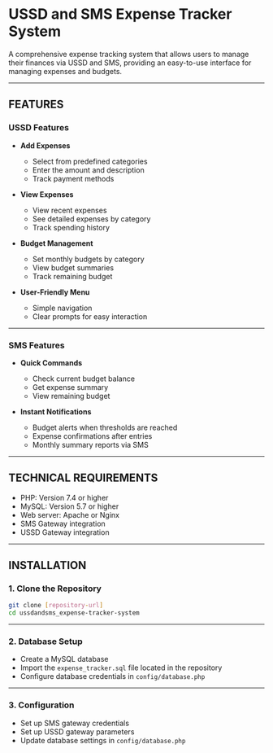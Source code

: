 # **USSD and SMS Expense Tracker System**  
A comprehensive expense tracking system that allows users to manage their finances via USSD and SMS, providing an easy-to-use interface for managing expenses and budgets.

---

## **FEATURES**

### **USSD Features**

- **Add Expenses**  
  - Select from predefined categories  
  - Enter the amount and description  
  - Track payment methods  

- **View Expenses**  
  - View recent expenses  
  - See detailed expenses by category  
  - Track spending history  

- **Budget Management**  
  - Set monthly budgets by category  
  - View budget summaries  
  - Track remaining budget  

- **User-Friendly Menu**  
  - Simple navigation  
  - Clear prompts for easy interaction  

---

### **SMS Features**

- **Quick Commands**  
  - Check current budget balance  
  - Get expense summary  
  - View remaining budget  

- **Instant Notifications**  
  - Budget alerts when thresholds are reached  
  - Expense confirmations after entries  
  - Monthly summary reports via SMS  

---

## **TECHNICAL REQUIREMENTS**

- PHP: Version 7.4 or higher  
- MySQL: Version 5.7 or higher  
- Web server: Apache or Nginx  
- SMS Gateway integration  
- USSD Gateway integration  

---

## **INSTALLATION**

### **1. Clone the Repository**
```bash
git clone [repository-url]
cd ussdandsms_expense-tracker-system
```

---

### **2. Database Setup**
- Create a MySQL database  
- Import the `expense_tracker.sql` file located in the repository  
- Configure database credentials in `config/database.php`  

---

### **3. Configuration**
- Set up SMS gateway credentials  
- Set up USSD gateway parameters  
- Update database settings in `config/database.php`

